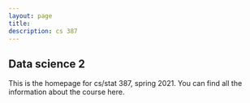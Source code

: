```yaml
---
layout: page
title:      
description: cs 387
---
```


## Data science 2

This is the homepage for cs/stat 387, spring 2021. 
You can find all the information about the course here.